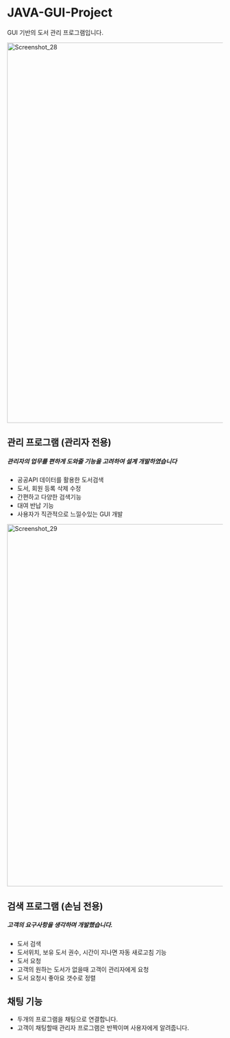 # JAVA-GUI-Project
GUI 기반의 도서 관리 프로그램입니다.

<img width="887" alt="Screenshot_28" src="https://user-images.githubusercontent.com/73155761/113885683-fc925a00-97fa-11eb-9c23-3ceb8dd6e984.png">

## 관리 프로그램 (관리자 전용)

##### 관리자의 업무를 편하게 도와줄 기능을 고려하여 설계 개발하였습니다

* 공공API 데이터를 활용한 도서검색
* 도서, 회원 등록 삭제 수정
* 간편하고 다양한 검색기능
* 대여 반납 기능
* 사용자가 직관적으로 느낄수있는 GUI 개발




<img width="845" alt="Screenshot_29" src="https://user-images.githubusercontent.com/73155761/113885693-fef4b400-97fa-11eb-8bd6-eea497a6f0e6.png">

## 검색 프로그램 (손님 전용)

##### 고객의 요구사항을 생각하며 개발했습니다.

* 도서 검색
 * 도서위치, 보유 도서 권수, 시간이 지나면 자동 새로고침 기능
* 도서 요청
 * 고객의 원하는 도서가 없을때 고객이 관리자에게 요청
 * 도서 요청시 좋아요 갯수로 정렬

## 채팅 기능
* 두개의 프로그램을 채팅으로 연결합니다.
* 고객이 채팅할때 관리자 프로그램은 반짝이며 사용자에게 알려줍니다.
